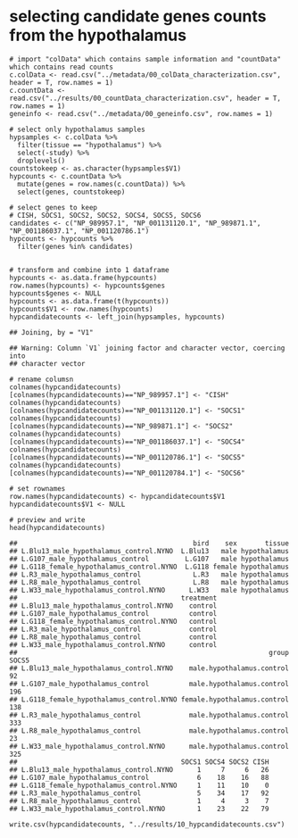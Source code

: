 selecting candidate genes counts from the hypothalamus
======================================================

    # import "colData" which contains sample information and "countData" which contains read counts
    c.colData <- read.csv("../metadata/00_colData_characterization.csv", header = T, row.names = 1)
    c.countData <- read.csv("../results/00_countData_characterization.csv", header = T, row.names = 1)
    geneinfo <- read.csv("../metadata/00_geneinfo.csv", row.names = 1)

    # select only hypothalamus samples
    hypsamples <- c.colData %>% 
      filter(tissue == "hypothalamus") %>%
      select(-study) %>%
      droplevels()
    countstokeep <- as.character(hypsamples$V1)
    hypcounts <- c.countData %>% 
      mutate(genes = row.names(c.countData)) %>% 
      select(genes, countstokeep)

    # select genes to keep 
    # CISH, SOCS1, SOCS2, SOCS2, SOCS4, SOCS5, SOCS6
    candidates <- c("NP_989957.1", "NP_001131120.1", "NP_989871.1", "NP_001186037.1", "NP_001120786.1")
    hypcounts <- hypcounts %>% 
      filter(genes %in% candidates)


    # transform and combine into 1 dataframe
    hypcounts <- as.data.frame(hypcounts)
    row.names(hypcounts) <- hypcounts$genes
    hypcounts$genes <- NULL
    hypcounts <- as.data.frame(t(hypcounts))
    hypcounts$V1 <- row.names(hypcounts)
    hypcandidatecounts <- left_join(hypsamples, hypcounts)

    ## Joining, by = "V1"

    ## Warning: Column `V1` joining factor and character vector, coercing into
    ## character vector

    # rename columsn
    colnames(hypcandidatecounts)[colnames(hypcandidatecounts)=="NP_989957.1"] <- "CISH"
    colnames(hypcandidatecounts)[colnames(hypcandidatecounts)=="NP_001131120.1"] <- "SOCS1"
    colnames(hypcandidatecounts)[colnames(hypcandidatecounts)=="NP_989871.1"] <- "SOCS2"
    colnames(hypcandidatecounts)[colnames(hypcandidatecounts)=="NP_001186037.1"] <- "SOCS4"
    colnames(hypcandidatecounts)[colnames(hypcandidatecounts)=="NP_001120786.1"] <- "SOCS5"
    colnames(hypcandidatecounts)[colnames(hypcandidatecounts)=="NP_001120784.1"] <- "SOCS6"

    # set rownames
    row.names(hypcandidatecounts) <- hypcandidatecounts$V1
    hypcandidatecounts$V1 <- NULL

    # preview and write
    head(hypcandidatecounts)

    ##                                            bird    sex       tissue
    ## L.Blu13_male_hypothalamus_control.NYNO  L.Blu13   male hypothalamus
    ## L.G107_male_hypothalamus_control         L.G107   male hypothalamus
    ## L.G118_female_hypothalamus_control.NYNO  L.G118 female hypothalamus
    ## L.R3_male_hypothalamus_control             L.R3   male hypothalamus
    ## L.R8_male_hypothalamus_control             L.R8   male hypothalamus
    ## L.W33_male_hypothalamus_control.NYNO      L.W33   male hypothalamus
    ##                                         treatment
    ## L.Blu13_male_hypothalamus_control.NYNO    control
    ## L.G107_male_hypothalamus_control          control
    ## L.G118_female_hypothalamus_control.NYNO   control
    ## L.R3_male_hypothalamus_control            control
    ## L.R8_male_hypothalamus_control            control
    ## L.W33_male_hypothalamus_control.NYNO      control
    ##                                                               group SOCS5
    ## L.Blu13_male_hypothalamus_control.NYNO    male.hypothalamus.control    92
    ## L.G107_male_hypothalamus_control          male.hypothalamus.control   196
    ## L.G118_female_hypothalamus_control.NYNO female.hypothalamus.control   138
    ## L.R3_male_hypothalamus_control            male.hypothalamus.control   333
    ## L.R8_male_hypothalamus_control            male.hypothalamus.control    23
    ## L.W33_male_hypothalamus_control.NYNO      male.hypothalamus.control   325
    ##                                         SOCS1 SOCS4 SOCS2 CISH
    ## L.Blu13_male_hypothalamus_control.NYNO      1     7     6   26
    ## L.G107_male_hypothalamus_control            6    18    16   88
    ## L.G118_female_hypothalamus_control.NYNO     1    11    10    0
    ## L.R3_male_hypothalamus_control              5    34    17   92
    ## L.R8_male_hypothalamus_control              1     4     3    7
    ## L.W33_male_hypothalamus_control.NYNO        1    23    22   79

    write.csv(hypcandidatecounts, "../results/10_hypcandidatecounts.csv")
